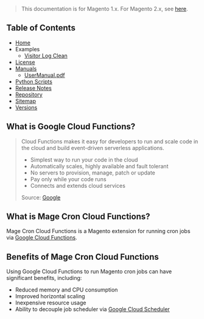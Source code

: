 <blockquote class="important">This documentation is for Magento 1.x. For Magento 2.x, see <a href="https://docs.auroraextensions.com/magento/extensions/2.x/magentocroncloudfunctions/latest/">here</a>.</blockquote>

## Table of Contents

- [Home](https://docs.auroraextensions.com/magento/extensions/1.x/magecroncloudfunctions/latest/)
- Examples
    + [Visitor Log Clean](https://docs.auroraextensions.com/magento/extensions/1.x/magecroncloudfunctions/latest/examples/visitor_log_clean/)
- [License](https://docs.auroraextensions.com/magento/extensions/1.x/magecroncloudfunctions/LICENSE.txt)
- [Manuals](https://docs.auroraextensions.com/magento/extensions/1.x/magecroncloudfunctions/latest/manuals/)
    + [UserManual.pdf](https://docs.auroraextensions.com/magento/extensions/1.x/magecroncloudfunctions/latest/manuals/UserManual.pdf)
- [Python Scripts](https://docs.auroraextensions.com/magento/extensions/1.x/magecroncloudfunctions/latest/python/src/)
- [Release Notes](https://docs.auroraextensions.com/magento/extensions/1.x/magecroncloudfunctions/RELEASE_NOTES.txt)
- [Repository](https://github.com/auroraextensions/magecroncloudfunctions)
- [Sitemap](https://docs.auroraextensions.com/magento/extensions/1.x/magecroncloudfunctions/latest/sitemap.xml)
- [Versions](https://docs.auroraextensions.com/magento/extensions/1.x/magecroncloudfunctions/)

## What is Google Cloud Functions?

<blockquote>
  <div>
    Cloud Functions makes it easy for developers to run and scale code in the cloud and build event-driven serverless applications.
  </div>
  <ul>
    <li>Simplest way to run your code in the cloud</li>
    <li>Automatically scales, highly available and fault tolerant</li>
    <li>No servers to provision, manage, patch or update</li>
    <li>Pay only while your code runs</li>
    <li>Connects and extends cloud services</li>
  </ul>
  <div>Source:&nbsp;<a href="https://cloud.google.com/functions/" target="_blank">Google</a></div>
</blockquote>

## What is Mage Cron Cloud Functions?

Mage Cron Cloud Functions is a Magento extension for running cron jobs via [Google Cloud Functions](https://cloud.google.com/functions/).

## Benefits of Mage Cron Cloud Functions

Using Google Cloud Functions to run Magento cron jobs can have significant benefits, including:

+ Reduced memory and CPU consumption
+ Improved horizontal scaling
+ Inexpensive resource usage
+ Ability to decouple job scheduler via [Google Cloud Scheduler](https://cloud.google.com/scheduler/)
